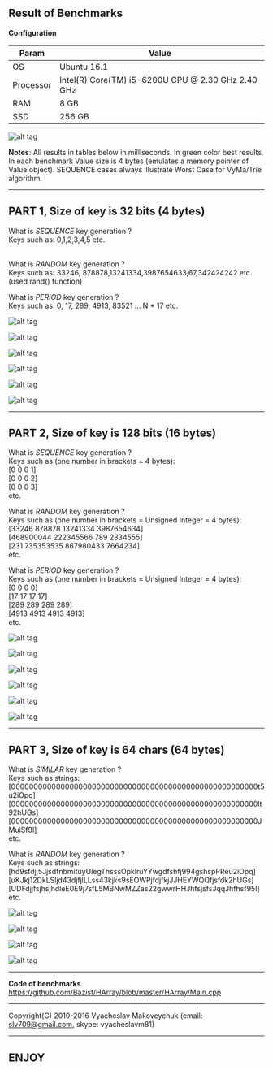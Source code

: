 ## Result of Benchmarks

**Configuration**

| Param     | Value    |
| --------|---------|
| OS  | Ubuntu 16.1   |
| Processor | Intel(R) Core(TM) i5-6200U CPU @ 2.30 GHz 2.40 GHz |
| RAM | 8 GB |
| SSD | 256 GB |

![alt tag](https://github.com/Bazist/HArray/blob/master/Images/iCore5.png?raw=true)

**Notes**: All results in tables below in milliseconds. In green color best results. In each benchmark Value size is 4 bytes (emulates a memory pointer of Value object). SEQUENCE cases always illustrate Worst Case for VyMa/Trie algorithm.

------------------

## PART 1, Size of key is 32 bits (4 bytes)

What is *SEQUENCE* key generation ?
<br>Keys such as: 0,1,2,3,4,5 etc.

<br>What is *RANDOM* key generation ?
<br>Keys such as: 33246, 878878,13241334,3987654633,67,342424242 etc.
<br>(used rand() function)

What is *PERIOD* key generation ?
<br>Keys such as: 0, 17, 289, 4913, 83521 ... N * 17 etc.

![alt tag](https://github.com/Bazist/HArray/blob/master/Images/insert_seq_32bits.png?raw=true)

![alt tag](https://github.com/Bazist/HArray/blob/master/Images/lookup_seq_32bits.png?raw=true)

![alt tag](https://github.com/Bazist/HArray/blob/master/Images/insert_rand_32bits.png?raw=true)

![alt tag](https://github.com/Bazist/HArray/blob/master/Images/lookup_rand_32bits.png?raw=true)

![alt tag](https://github.com/Bazist/HArray/blob/master/Images/insert_period_32bits.png?raw=true)

![alt tag](https://github.com/Bazist/HArray/blob/master/Images/lookup_period_32bits.png?raw=true)

------------------

## PART 2, Size of key is 128 bits (16 bytes)

What is *SEQUENCE* key generation ?
<br>Keys such as (one number in brackets = 4 bytes): 
<br>[0 0 0 1]
<br>[0 0 0 2]
<br>[0 0 0 3]
<br>etc.

What is *RANDOM* key generation ?
<br>Keys such as (one number in brackets = Unsigned Integer = 4 bytes):
<br>[33246 878878 13241334 3987654634]
<br>[468900044 222345566 789 2334555]
<br>[231 735353535 867980433 7664234]
<br>etc.

What is *PERIOD* key generation ?
<br>Keys such as (one number in brackets = Unsigned Integer = 4 bytes):
<br>[0 0 0 0]
<br>[17 17 17 17]
<br>[289 289 289 289]
<br>[4913 4913 4913 4913]
<br>etc.

![alt tag](https://github.com/Bazist/HArray/blob/master/Images/insert_seq_128bits.png?raw=true)

![alt tag](https://github.com/Bazist/HArray/blob/master/Images/lookup_seq_128bits.png?raw=true)

![alt tag](https://github.com/Bazist/HArray/blob/master/Images/insert_rand_128bits.png?raw=true)

![alt tag](https://github.com/Bazist/HArray/blob/master/Images/lookup_rand_128bits.png?raw=true)

![alt tag](https://github.com/Bazist/HArray/blob/master/Images/insert_period_128bits.png?raw=true)

![alt tag](https://github.com/Bazist/HArray/blob/master/Images/lookup_period_128bits.png?raw=true)

------------------

## PART 3, Size of key is 64 chars (64 bytes)

What is *SIMILAR* key generation ?
<br>Keys such as strings:
<br>[0000000000000000000000000000000000000000000000000000000t5u2iOpq]
<br>[0000000000000000000000000000000000000000000000000000000lt92hUGs]
<br>[0000000000000000000000000000000000000000000000000000000JMuiSf9l]
<br>etc.

What is *RANDOM* key generation ?
<br>Keys such as strings:
<br>[hd9sfdjj5JjsdfnbmituyUiegThsssOpklruYYwgdfshfj994gshspPReu2iOpq]
<br>[uKJkj12DkLSljd43djfjlLLss43kjks9sEOWPjfdjfkjJJHEYWQQfjsfdk2hUGs]
<br>[UDFdjjfsjhsjhdleE0E9j7sfL5MBNwMZZas22gwwrHHJhfsjsfsJqqJhfhsf95l]
<br>etc.

![alt tag](https://github.com/Bazist/HArray/blob/master/Images/insert_similar_64chars.png?raw=true)

![alt tag](https://github.com/Bazist/HArray/blob/master/Images/lookup_similar_64chars.png?raw=true)

![alt tag](https://github.com/Bazist/HArray/blob/master/Images/insert_rand_64chars.png?raw=true)

![alt tag](https://github.com/Bazist/HArray/blob/master/Images/lookup_rand_64chars.png?raw=true)

------------------

**Code of benchmarks**
https://github.com/Bazist/HArray/blob/master/HArray/Main.cpp

------------------
Copyright(C) 2010-2016 Vyacheslav Makoveychuk (email: slv709@gmail.com, skype: vyacheslavm81)

------------------
## ENJOY
